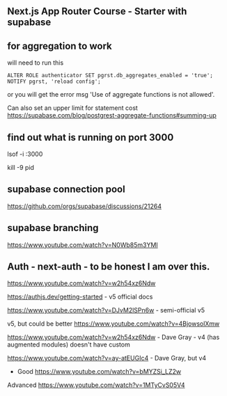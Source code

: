 ## Next.js App Router Course - Starter with supabase

## for aggregation to work

will need to run this

```
ALTER ROLE authenticator SET pgrst.db_aggregates_enabled = 'true';
NOTIFY pgrst, 'reload config';
```

or you will get the error msg 'Use of aggregate functions is not allowed'.

Can also set an upper limit for statement cost
https://supabase.com/blog/postgrest-aggregate-functions#summing-up

## find out what is running on port 3000

lsof -i :3000

kill -9 pid

## supabase connection pool

https://github.com/orgs/supabase/discussions/21264

## supabase branching

https://www.youtube.com/watch?v=N0Wb85m3YMI

## Auth - next-auth - to be honest I am over this.

https://www.youtube.com/watch?v=w2h54xz6Ndw

https://authjs.dev/getting-started - v5 official docs

https://www.youtube.com/watch?v=DJvM2lSPn6w - semi-official v5

v5, but could be better
https://www.youtube.com/watch?v=4BjowsolXmw

https://www.youtube.com/watch?v=w2h54xz6Ndw - Dave Gray - v4 (has augmented modules) doesn't have custom

https://www.youtube.com/watch?v=ay-atEUGIc4 - Dave Gray, but v4

- Good https://www.youtube.com/watch?v=bMYZSi_LZ2w

Advanced
https://www.youtube.com/watch?v=1MTyCvS05V4

